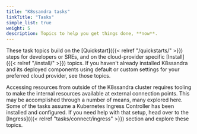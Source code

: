 ```yaml
---
title: "K8ssandra tasks"
linkTitle: "Tasks"
simple_list: true
weight: 5
description: Topics to help you get things done, **now**.
---
```


These task topics build on the [Quickstart]({{< relref "/quickstarts/" >}}) steps for developers or SREs, and on the cloud-provider specific [Install]({{< relref "/install/" >}}) topics. If you haven't already installed K8ssandra and its deployed components using default or custom settings for your preferred cloud provider, see those topics.

Accessing resources from outside of the K8ssandra cluster requires tooling to make the internal resources available at external connection points. This may be accomplished through a number of means, many explored here. Some of the tasks assume a Kubernetes Ingress Controller has been installed and configured. If you need help with that setup, head over to the [Ingress]({{< relref "tasks/connect/ingress" >}}) section and explore these topics.
